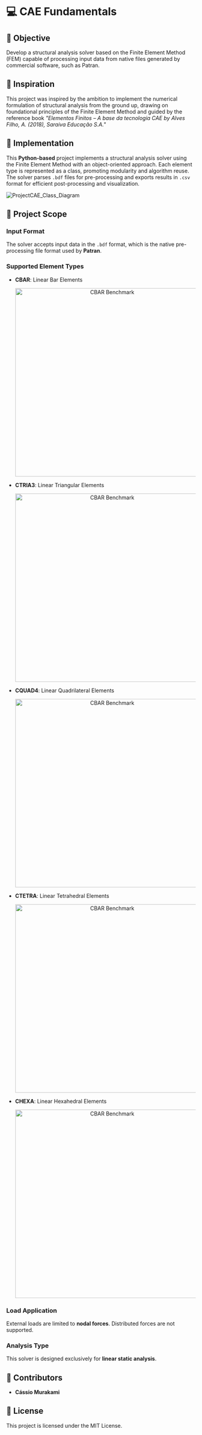 # 💻 CAE Fundamentals

## 🏁 Objective
Develop a structural analysis solver based on the Finite Element Method (FEM) capable of processing input data from native files generated by commercial software, such as Patran.

## 📙 Inspiration
This project was inspired by the ambition to implement the numerical formulation of structural analysis from the ground up, drawing on foundational principles of the Finite Element Method and guided by the reference book _"Elementos Finitos – A base da tecnologia CAE by Alves Filho, A. (2018), Saraiva Educação S.A."_

## 🔧 Implementation
This **Python-based** project implements a structural analysis solver using the Finite Element Method with an object-oriented approach. Each element type is represented as a class, promoting modularity and algorithm reuse. The solver parses `.bdf` files for pre-processing and exports results in `.csv` format for efficient post-processing and visualization.

![ProjectCAE_Class_Diagram](https://github.com/user-attachments/assets/f05c4b37-57d5-40df-a031-827adc65dd6c)

## 🎯 Project Scope

### Input Format
The solver accepts input data in the `.bdf` format, which is the native pre-processing file format used by **Patran**.

### Supported Element Types
- **CBAR**: Linear Bar Elements
  <p align="center">
  <img src="https://github.com/user-attachments/assets/e1e21396-b2cf-4404-92f1-827fbc0a6fa6" alt="CBAR Benchmark" width="500"/>
  </p>
- **CTRIA3**: Linear Triangular Elements
  <p align="center">
  <img src="https://github.com/user-attachments/assets/c818c6de-0cfc-4aff-b32f-f97650c46f50" alt="CBAR Benchmark" width="500"/>
  </p>
- **CQUAD4**: Linear Quadrilateral Elements
  <p align="center">
  <img src="https://github.com/user-attachments/assets/cd795516-c1f8-4691-9415-6d230427dab5" alt="CBAR Benchmark" width="500"/>
  </p>
- **CTETRA**: Linear Tetrahedral Elements
  <p align="center">
  <img src="https://github.com/user-attachments/assets/be77780a-f721-4a5a-bd31-316a5a924438" alt="CBAR Benchmark" width="500"/>
  </p>
- **CHEXA**: Linear Hexahedral Elements
  <p align="center">
  <img src="https://github.com/user-attachments/assets/ddac060b-72b0-460e-92bb-47a15c546e70" alt="CBAR Benchmark" width="500"/>
  </p>

### Load Application
  External loads are limited to **nodal forces**. Distributed forces are not supported.

### Analysis Type
  This solver is designed exclusively for **linear static analysis**.

## 👦 Contributors
- **Cássio Murakami**

## 📑 License
This project is licensed under the MIT License.
